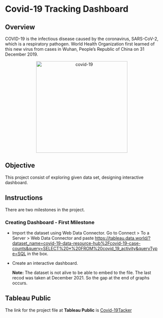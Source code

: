 # Covid-19 Tracking Dashboard
## Overview
COVID-19 is the infectious disease caused by the coronavirus, SARS-CoV-2, which is a respiratory pathogen. World Health Organization first learned of this new virus from cases in Wuhan, People’s Republic of China on 31 December 2019.

<center class="img-fluid" alt="label">
<img src="https://drive.google.com/uc?export=view&amp;id=11yLhtbPmrhXvVXNM375yaz-6g76T_BnP" alt="covid-19" width="300">
</center>

## Objective
This project consist of exploring given data set, designing interactive dashboard. 

## Instructions
There are two milestones in the project.
### Creating Dashboard - First Milestone
* Import the dataset using Web Data Connector. Go to Connect > To a Server > Web Data Connector and paste https://tableau.data.world/?dataset_name=covid-19-data-resource-hub%2Fcovid-19-case-counts&query=SELECT%20*%20FROM%20covid_19_activity&queryType=SQL in the box. 

* Create an interactive dashboard.

    **Note:** The dataset is not alive to be able to embed to the file. The last recod was taken at December 2021. So the gap at the end of graphs occurs.
## Tableau Public
The link for the project file at **Tableau Public** is [Covid-19Tacker](https://public.tableau.com/app/profile/halil.saglamlar/viz/Covid-19Tacker/Covid-19WorldMap?publish=yes)
